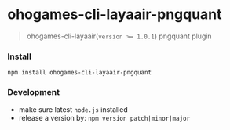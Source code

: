 # ohogames-cli-layaair-pngquant
> ohogames-cli-layaair(`version >= 1.0.1`) pngquant plugin

### Install
```
npm install ohogames-cli-layaair-pngquant
```

### Development 
* make sure latest `node.js` installed
* release a version by: `npm version patch|minor|major`